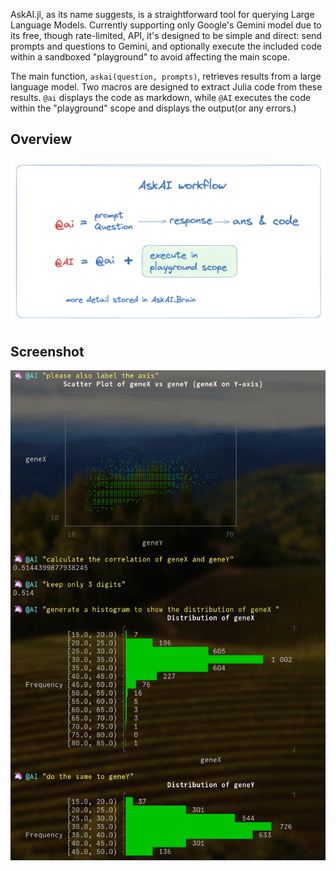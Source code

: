 
AskAI.jl, as its name suggests, is a straightforward tool for querying Large Language Models. 
Currently supporting only Google's Gemini model due to its free, though rate-limited, API, it's designed to be simple and direct: send prompts and questions to Gemini, and optionally execute the included code within a sandboxed "playground" to avoid affecting the main scope.

The main function, `askai(question, prompts)`, retrieves results from a large language model. Two macros are designed to extract Julia code from these results. `@ai` displays the code as markdown, while `@AI` executes the code within the "playground" scope and displays the output(or any errors.)

## Overview
![AskAI](./overview.png)

## Screenshot
![screenshot](./docs/src/result1.png)
